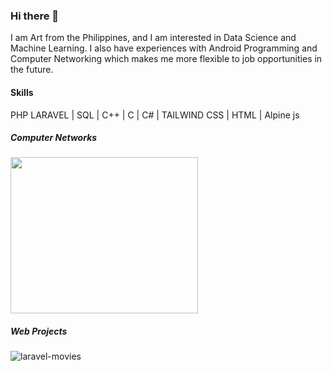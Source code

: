 ### Hi there 👋

I am Art from the Philippines, and I am interested in Data Science and Machine Learning. I also have experiences with Android Programming and Computer Networking which makes me more flexible to job opportunities in the future.

#### Skills
PHP LARAVEL | SQL | C++ | C | C# | TAILWIND CSS | HTML | Alpine js

##### Computer Networks
<img src = "https://github.com/artjason/artjason/assets/156570446/31c06053-a433-4c4e-a899-85252a1a0ffd" width = 300 height = 250>

 ##### Web Projects
 ![laravel-movies](https://github.com/artjason/artjason/assets/156570446/ba8b0891-7e5a-4bf4-a4e3-d923c14260d0)
 

